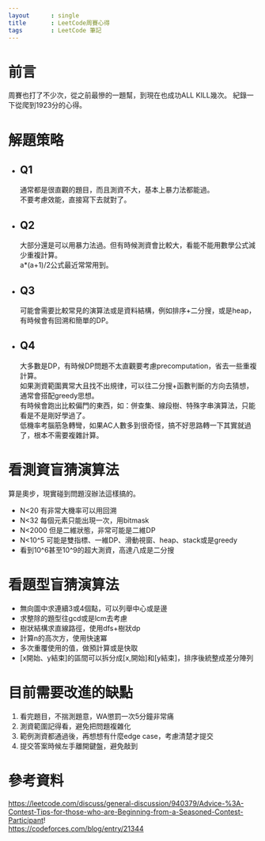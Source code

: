 ```yaml
---
layout      : single
title       : LeetCode周賽心得
tags 		: LeetCode 筆記
---
```


# 前言
周賽也打了不少次，從之前最慘的一題幫，到現在也成功ALL KILL幾次。
紀錄一下從爬到1923分的心得。  

# 解題策略  
- ## Q1  
    通常都是很直觀的題目，而且測資不大，基本上暴力法都能過。  
    不要考慮效能，直接寫下去就對了。

- ## Q2
    大部分還是可以用暴力法過。但有時候測資會比較大，看能不能用數學公式減少重複計算。  
    a*(a+1)/2公式最近常常用到。

- ## Q3
    可能會需要比較常見的演算法或是資料結構，例如排序+二分搜，或是heap，有時候會有回溯和簡單的DP。

- ## Q4
    大多數是DP，有時候DP問題不太直觀要考慮precomputation，省去一些重複計算。  
    如果測資範圍異常大且找不出規律，可以往二分搜+函數判斷的方向去猜想，通常會搭配greedy思想。  
    有時候會跑出比較偏門的東西，如：併查集、線段樹、特殊字串演算法，只能看是不是剛好學過了。  
    低機率考腦筋急轉彎，如果AC人數多到很奇怪，搞不好思路轉一下其實就過了，根本不需要複雜計算。

# 看測資盲猜演算法
算是奧步，現實碰到問題沒辦法這樣搞的。
- N<20 有非常大機率可以用回溯  
- N<32 每個元素只能出現一次，用bitmask
- N<2000 但是二維狀態，非常可能是二維DP  
- N<10^5 可能是雙指標、一維DP、滑動視窗、heap、stack或是greedy
- 看到10^6甚至10^9的超大測資，高達八成是二分搜

# 看題型盲猜演算法
- 無向圖中求連續3或4個點，可以列舉中心或是邊  
- 求整除的題型往gcd或是lcm去考慮  
- 樹狀結構求直線路徑，使用dfs+樹狀dp  
- 計算n的高次方，使用快速冪  
- 多次重覆使用的值，做預計算或是快取
- [x開始、y結束]的區間可以拆分成[x,開始]和[y結束]，排序後統整成差分陣列  

# 目前需要改進的缺點
1. 看完題目，不揣測題意，WA懲罰一次5分鐘非常痛  
2. 測資範圍記得看，避免把問題複雜化  
3. 範例測資都通過後，再想想有什麼edge case，考慮清楚才提交  
4. 提交答案時候左手離開鍵盤，避免敲到

# 參考資料
https://leetcode.com/discuss/general-discussion/940379/Advice-%3A-Contest-Tips-for-those-who-are-Beginning-from-a-Seasoned-Contest-Participant!  
https://codeforces.com/blog/entry/21344  

